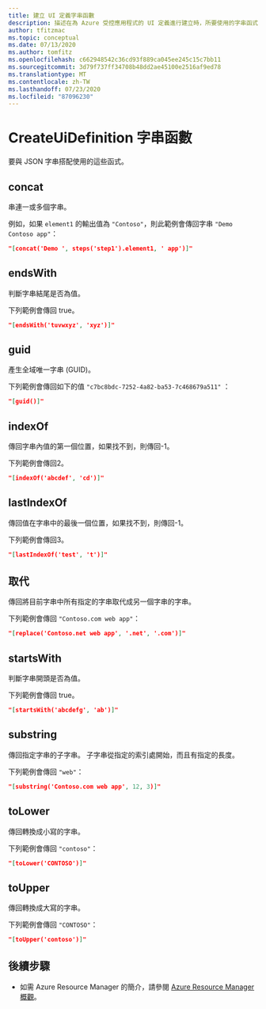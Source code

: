 ```yaml
---
title: 建立 UI 定義字串函數
description: 描述在為 Azure 受控應用程式的 UI 定義進行建立時，所要使用的字串函式
author: tfitzmac
ms.topic: conceptual
ms.date: 07/13/2020
ms.author: tomfitz
ms.openlocfilehash: c662948542c36cd93f889ca045ee245c15c7bb11
ms.sourcegitcommit: 3d79f737ff34708b48dd2ae45100e2516af9ed78
ms.translationtype: MT
ms.contentlocale: zh-TW
ms.lasthandoff: 07/23/2020
ms.locfileid: "87096230"
---
```

# <a name="createuidefinition-string-functions"></a>CreateUiDefinition 字串函數

要與 JSON 字串搭配使用的這些函式。

## <a name="concat"></a>concat

串連一或多個字串。

例如，如果 `element1` 的輸出值為 `"Contoso"`，則此範例會傳回字串 `"Demo Contoso app"`：

```json
"[concat('Demo ', steps('step1').element1, ' app')]"
```

## <a name="endswith"></a>endsWith

判斷字串結尾是否為值。

下列範例會傳回 true。

```json
"[endsWith('tuvwxyz', 'xyz')]"
```

## <a name="guid"></a>guid

產生全域唯一字串 (GUID)。

下列範例會傳回如下的值 `"c7bc8bdc-7252-4a82-ba53-7c468679a511"` ：

```json
"[guid()]"
```

## <a name="indexof"></a>indexOf

傳回字串內值的第一個位置，如果找不到，則傳回-1。

下列範例會傳回2。

```json
"[indexOf('abcdef', 'cd')]"
```

## <a name="lastindexof"></a>lastIndexOf

傳回值在字串中的最後一個位置，如果找不到，則傳回-1。

下列範例會傳回3。

```json
"[lastIndexOf('test', 't')]"
```

## <a name="replace"></a>取代

傳回將目前字串中所有指定的字串取代成另一個字串的字串。

下列範例會傳回 `"Contoso.com web app"`：

```json
"[replace('Contoso.net web app', '.net', '.com')]"
```

## <a name="startswith"></a>startsWith

判斷字串開頭是否為值。

下列範例會傳回 true。

```json
"[startsWith('abcdefg', 'ab')]"
```

## <a name="substring"></a>substring

傳回指定字串的子字串。 子字串從指定的索引處開始，而且有指定的長度。

下列範例會傳回 `"web"`：

```json
"[substring('Contoso.com web app', 12, 3)]"
```

## <a name="tolower"></a>toLower

傳回轉換成小寫的字串。

下列範例會傳回 `"contoso"`：

```json
"[toLower('CONTOSO')]"
```

## <a name="toupper"></a>toUpper

傳回轉換成大寫的字串。

下列範例會傳回 `"CONTOSO"`：

```json
"[toUpper('contoso')]"
```

## <a name="next-steps"></a>後續步驟

* 如需 Azure Resource Manager 的簡介，請參閱 [Azure Resource Manager 概觀](../management/overview.md)。

